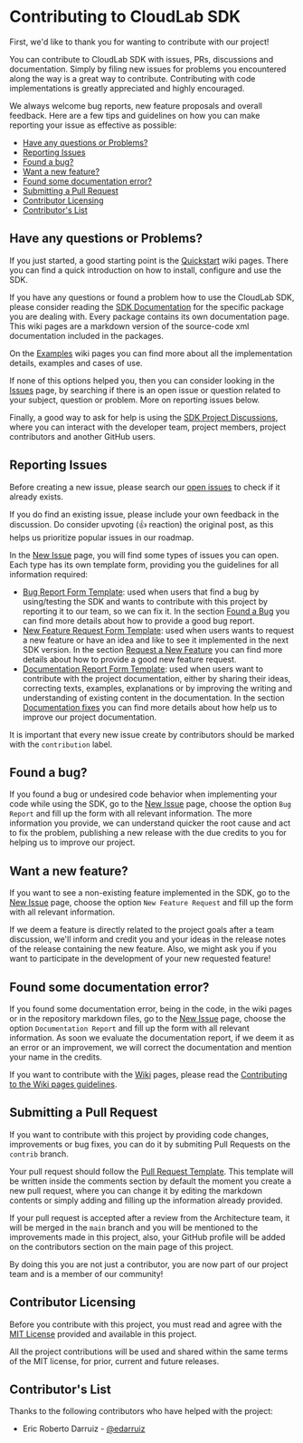 # Contributing to CloudLab SDK <!-- omit in toc -->
First, we'd like to thank you for wanting to contribute with our project!

You can contribute to CloudLab SDK with issues, PRs, discussions and documentation. Simply by filing new issues for problems you encountered along the way is a great way to contribute. Contributing with code implementations is greatly appreciated and highly encouraged.

We always welcome bug reports, new feature proposals and overall feedback. Here are a few tips and guidelines on how you can make reporting your issue as effective as possible:

- [Have any questions or Problems?](#have-any-questions-or-problems)
- [Reporting Issues](#reporting-issues)
- [Found a bug?](#found-a-bug)
- [Want a new feature?](#want-a-new-feature)
- [Found some documentation error?](#found-some-documentation-error)
- [Submitting a Pull Request](#submitting-a-pull-request)
- [Contributor Licensing](#contributor-licensing)
- [Contributor's List](#contributors-list)

## Have any questions or Problems?
If you just started, a good starting point is the [Quickstart](https://github.com/cloudlabtech/SDK-SaaS/wiki/Quickstart) wiki pages. There you can find a quick introduction on how to install, configure and use the SDK.

If you have any questions or found a problem how to use the CloudLab SDK, please consider reading the [SDK Documentation](https://github.com/cloudlabtech/SDK-SaaS/wiki/SDK-Documentation) for the specific package you are dealing with. Every package contains its own documentation page. This wiki pages are a markdown version of the source-code xml documentation included in the packages.

On the [Examples](https://github.com/cloudlabtech/SDK-SaaS/wiki/Examples) wiki pages you can find more about all the implementation details, examples and cases of use.

If none of this options helped you, then you can consider looking in the [Issues](https://github.com/cloudlabtech/SDK-SaaS/issues) page, by searching if there is an open issue or question related to your subject, question or problem. More on reporting issues below.

Finally, a good way to ask for help is using the [SDK Project Discussions](https://github.com/cloudlabtech/SDK-SaaS/discussions), where you can interact with the developer team, project members, project contributors and another GitHub users.

## Reporting Issues
Before creating a new issue, please search our [open issues](https://github.com/cloudlabtech/SDK/issues) to check if it already exists.

If you do find an existing issue, please include your own feedback in the discussion. Do consider upvoting (👍 reaction) the original post, as this helps us prioritize popular issues in our roadmap.

In the [New Issue](https://github.com/cloudlabtech/SDK-SaaS/issues/new/choose) page, you will find some types of issues you can open. Each type has its own template form, providing you the guidelines for all information required:

- [Bug Report Form Template](https://github.com/cloudlabtech/SDK-SaaS/blob/main/.github/ISSUE_TEMPLATE/bug_report.yml): used when users that find a bug by using/testing the SDK and wants to contribute with this project by reporting it to our team, so we can fix it. In the section [Found a Bug](#found-a-bug) you can find more details about how to provide a good bug report.
- [New Feature Request Form Template](https://github.com/cloudlabtech/SDK-SaaS/blob/main/.github/ISSUE_TEMPLATE/feature_request.yml): used when users wants to request a new feature or have an idea and like to see it implemented in the next SDK version. In the section [Request a New Feature](#want-a-new-feature) you can find more details about how to provide a good new feature request.
- [Documentation Report Form Template](https://github.com/cloudlabtech/SDK-SaaS/blob/main/.github/ISSUE_TEMPLATE/documentation_improve_fix.yml): used when users want to contribute with the project documentation, either by sharing their ideas, correcting texts, examples, explanations or by improving the writing and understanding of existing content in the documentation. In the section [Documentation fixes](#found-some-documentation-error) you can find more details about how help us to improve our project documentation.

It is important that every new issue create by contributors should be marked with the `contribution` label.

## Found a bug?
If you found a bug or undesired code behavior when implementing your code while using the SDK, go to the [New Issue](https://github.com/cloudlabtech/SDK-SaaS/issues/new/choose) page, choose the option `Bug Report` and fill up the form with all relevant information. The more information you provide, we can understand quicker the root cause and act to fix the problem, publishing a new release with the due credits to you for helping us to improve our project.

## Want a new feature?
If you want to see a non-existing feature implemented in the SDK, go to the [New Issue](https://github.com/cloudlabtech/SDK-SaaS/issues/new/choose) page, choose the option `New Feature Request` and fill up the form with all relevant information.

If we deem a feature is directly related to the project goals after a team discussion, we'll inform and credit you and your ideas in the release notes of the release containing the new feature. Also, we might ask you if you want to participate in the development of your new requested feature!

## Found some documentation error?
If you found some documentation error, being in the code, in the wiki pages or in the repository markdown files, go to the [New Issue](https://github.com/cloudlabtech/SDK-SaaS/issues/new/choose) page, choose the option `Documentation Report` and fill up the form with all relevant information. As soon we evaluate the documentation report, if we deem it as an error or an improvement, we will correct the documentation and mention your name in the credits.

If you want to contribute with the [Wiki](https://github.com/cloudlabtech/SDK-SaaS/wiki/) pages, please read the [Contributing to the Wiki pages guidelines](https://github.com/cloudlabtech/SDK-SaaS/wiki/How-to-Contribute-to-Wiki).

## Submitting a Pull Request
If you want to contribute with this project by providing code changes, improvements or bug fixes, you can do it by submiting Pull Requests on the `contrib` branch.

Your pull request should follow the [Pull Request Template](https://github.com/cloudlabtech/SDK-SaaS/blob/main/.github/pull_request_template.md). This template will be written inside the comments section by default the moment you create a new pull request, where you can change it by editing the markdown contents or simply adding and filling up the information already provided.

If your pull request is accepted after a review from the Architecture team, it will be merged in the `main` branch and you will be mentioned to the improvements made in this project, also, your GitHub profile will be added on the contributors section on the main page of this project. 

By doing this you are not just a contributor, you are now part of our project team and is a member of our community!

## Contributor Licensing
Before you contribute with this project, you must read and agree with the [MIT License](https://github.com/cloudlabtech/SDK-SaaS/blob/main/LICENSE) provided and available in this project.

All the project contributions will be used and shared within the same terms of the MIT license, for prior, current and future releases.

## Contributor's List
Thanks to the following contributors who have helped with the project:
- Eric Roberto Darruiz - [@edarruiz](https://github.com/edarruiz)